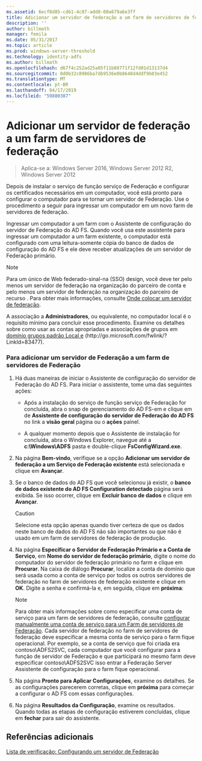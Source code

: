 ```yaml
---
ms.assetid: 6ecf8d85-cd61-4c87-add8-00a679a6e3ff
title: Adicionar um servidor de federação a um farm de servidores de federação
description: ''
author: billmath
manager: femila
ms.date: 05/31/2017
ms.topic: article
ms.prod: windows-server-threshold
ms.technology: identity-adfs
ms.author: billmath
ms.openlocfilehash: d67f4c252ad25a05f11b88771f12fd01d13137d4
ms.sourcegitcommit: 0d0b32c8986ba7db9536e0b8648d4ddf9b03e452
ms.translationtype: MT
ms.contentlocale: pt-BR
ms.lasthandoff: 04/17/2019
ms.locfileid: "59880387"
---
```

# <a name="add-a-federation-server-to-a-federation-server-farm"></a>Adicionar um servidor de federação a um farm de servidores de federação

>Aplica-se a: Windows Server 2016, Windows Server 2012 R2, Windows Server 2012

Depois de instalar o serviço de função serviço de Federação e configurar os certificados necessários em um computador, você está pronto para configurar o computador para se tornar um servidor de Federação. Use o procedimento a seguir para ingressar um computador em um novo farm de servidores de federação.  
  
Ingressar um computador a um farm com o Assistente de configuração do servidor de Federação do AD FS. Quando você usa este assistente para ingressar um computador a um farm existente, o computador está configurado com uma leitura\-somente cópia do banco de dados de configuração do AD FS e ele deve receber atualizações de um servidor de Federação primário.  
  
> [!NOTE]  
> Para um único de Web federado\-sinal\-na \(SSO\) design, você deve ter pelo menos um servidor de federação na organização do parceiro de conta e pelo menos um servidor de federação na organização do parceiro de recurso . Para obter mais informações, consulte [Onde colocar um servidor de federação](https://technet.microsoft.com/library/dd807127.aspx).  
  
A associação a **Administradores**, ou equivalente, no computador local é o requisito mínimo para concluir esse procedimento.  Examine os detalhes sobre como usar as contas apropriadas e associações de grupos em [domínio grupos padrão Local e](https://go.microsoft.com/fwlink/?LinkId=83477) \(http:\/\/go.microsoft.com\/fwlink\/? LinkId\=83477\).   
  
### <a name="to-add-a-federation-server-to-a-federation-server-farm"></a>Para adicionar um servidor de Federação a um farm de servidores de Federação  
  
1.  Há duas maneiras de iniciar o Assistente de configuração do servidor de Federação do AD FS. Para iniciar o assistente, tome uma das seguintes ações:  
  
    -   Após a instalação do serviço de função serviço de Federação for concluída, abra o snap de gerenciamento do AD FS\-em e clique em de **Assistente de configuração do servidor de Federação do AD FS** no link a **visão geral** página ou o **ações** painel.  
  
    -   A qualquer momento depois que o Assistente de instalação for concluída, abra o Windows Explorer, navegue até a **c:\\Windows\\ADFS** pasta e double\-clique **FsConfigWizard.exe**.  
  
2.  Na página **Bem-vindo**, verifique se a opção **Adicionar um servidor de federação a um Serviço de Federação existente** está selecionada e clique em **Avançar**.  
  
3.  Se o banco de dados do AD FS que você selecionou já existir, o **banco de dados existente do AD FS Configuration detectado** página será exibida. Se isso ocorrer, clique em **Excluir banco de dados** e clique em **Avançar**.  
  
    > [!CAUTION]  
    > Selecione esta opção apenas quando tiver certeza de que os dados neste banco de dados do AD FS não são importantes ou que não é usado em um farm de servidores de federação de produção.  
  
4.  Na página **Especificar o Servidor de Federação Primário e a Conta de Serviço**, em **Nome do servidor de federação primário**, digite o nome do computador do servidor de federação primário no farm e clique em **Procurar**. Na caixa de diálogo **Procurar**, localize a conta de domínio que será usada como a conta de serviço por todos os outros servidores de federação no farm de servidores de federação existente e clique em **OK**. Digite a senha e confirmá-la e, em seguida, clique em **próxima**:  
  
    > [!NOTE]  
    > Para obter mais informações sobre como especificar uma conta de serviço para um farm de servidores de federação, consulte [configurar manualmente uma conta de serviço para um Farm de servidores de Federação](Manually-Configure-a-Service-Account-for-a-Federation-Server-Farm.md). Cada servidor de federação no farm de servidores de federação deve especificar a mesma conta de serviço para o farm fique operacional. Por exemplo, se a conta de serviço que foi criada era contoso\\ADFS2SVC, cada computador que você configurar para a função de servidor de Federação e que participará no mesmo farm deve especificar contoso\\ADFS2SVC isso entrar a Federação Server Assistente de configuração para o farm fique operacional.  
  
5.  Na página **Pronto para Aplicar Configurações**, examine os detalhes. Se as configurações parecerem corretas, clique em **próxima** para começar a configurar o AD FS com essas configurações.  
  
6.  Na página **Resultados da Configuração**, examine os resultados. Quando todas as etapas de configuração estiverem concluídas, clique em **fechar** para sair do assistente.  
  
## <a name="additional-references"></a>Referências adicionais  
[Lista de verificação: Configurando um servidor de Federação](Checklist--Setting-Up-a-Federation-Server.md)  
  

